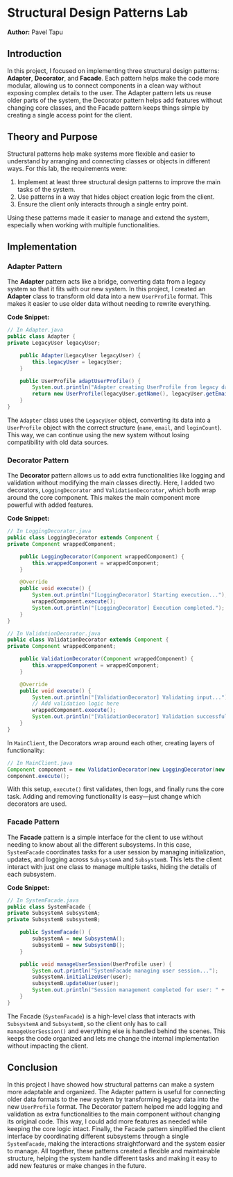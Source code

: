 # Structural Design Patterns Lab

**Author:** Pavel Tapu

## Introduction

In this project, I focused on implementing three structural design patterns: **Adapter**, **Decorator**, and **Facade**. Each pattern helps make the code more modular, allowing us to connect components in a clean way without exposing complex details to the user. The Adapter pattern lets us reuse older parts of the system, the Decorator pattern helps add features without changing core classes, and the Facade pattern keeps things simple by creating a single access point for the client.

## Theory and Purpose

Structural patterns help make systems more flexible and easier to understand by arranging and connecting classes or objects in different ways. For this lab, the requirements were:

1) Implement at least three structural design patterns to improve the main tasks of the system.
2) Use patterns in a way that hides object creation logic from the client.
3) Ensure the client only interacts through a single entry point.

Using these patterns made it easier to manage and extend the system, especially when working with multiple functionalities.

## Implementation

### Adapter Pattern

The **Adapter** pattern acts like a bridge, converting data from a legacy system so that it fits with our new system. In this project, I created an **Adapter** class to transform old data into a new `UserProfile` format. This makes it easier to use older data without needing to rewrite everything.

**Code Snippet:**
```java
// In Adapter.java
public class Adapter {
private LegacyUser legacyUser;

    public Adapter(LegacyUser legacyUser) {
        this.legacyUser = legacyUser;
    }

    public UserProfile adaptUserProfile() {
        System.out.println("Adapter creating UserProfile from legacy data...");
        return new UserProfile(legacyUser.getName(), legacyUser.getEmail(), legacyUser.getLoginCount());
    }
}
```
The `Adapter` class uses the `LegacyUser` object, converting its data into a `UserProfile` object with the correct structure (`name`, `email`, and `loginCount`). This way, we can continue using the new system without losing compatibility with old data sources.

### Decorator Pattern

The **Decorator** pattern allows us to add extra functionalities like logging and validation without modifying the main classes directly. Here, I added two decorators, `LoggingDecorator` and `ValidationDecorator`, which both wrap around the core component. This makes the main component more powerful with added features.

**Code Snippet:**
```java
// In LoggingDecorator.java
public class LoggingDecorator extends Component {
private Component wrappedComponent;

    public LoggingDecorator(Component wrappedComponent) {
        this.wrappedComponent = wrappedComponent;
    }

    @Override
    public void execute() {
        System.out.println("[LoggingDecorator] Starting execution...");
        wrappedComponent.execute();
        System.out.println("[LoggingDecorator] Execution completed.");
    }
}

// In ValidationDecorator.java
public class ValidationDecorator extends Component {
private Component wrappedComponent;

    public ValidationDecorator(Component wrappedComponent) {
        this.wrappedComponent = wrappedComponent;
    }

    @Override
    public void execute() {
        System.out.println("[ValidationDecorator] Validating input...");
        // Add validation logic here
        wrappedComponent.execute();
        System.out.println("[ValidationDecorator] Validation successful.");
    }
}
```

In `MainClient`, the Decorators wrap around each other, creating layers of functionality:

```java
// In MainClient.java
Component component = new ValidationDecorator(new LoggingDecorator(new ConcreteComponent(userProfile)));
component.execute();
```

With this setup, `execute()` first validates, then logs, and finally runs the core task. Adding and removing functionality is easy—just change which decorators are used.

### Facade Pattern

The **Facade** pattern is a simple interface for the client to use without needing to know about all the different subsystems. In this case, `SystemFacade` coordinates tasks for a user session by managing initialization, updates, and logging across `SubsystemA` and `SubsystemB`. This lets the client interact with just one class to manage multiple tasks, hiding the details of each subsystem.

**Code Snippet:**

```java
// In SystemFacade.java
public class SystemFacade {
private SubsystemA subsystemA;
private SubsystemB subsystemB;

    public SystemFacade() {
        subsystemA = new SubsystemA();
        subsystemB = new SubsystemB();
    }

    public void manageUserSession(UserProfile user) {
        System.out.println("SystemFacade managing user session...");
        subsystemA.initializeUser(user);
        subsystemB.updateUser(user);
        System.out.println("Session management completed for user: " + user);
    }
}
```
The Facade (`SystemFacade`) is a high-level class that interacts with `SubsystemA` and `SubsystemB`, so the client only has to call `manageUserSession()` and everything else is handled behind the scenes. This keeps the code organized and lets me change the internal implementation without impacting the client.

## Conclusion

In this project I have showed how structural patterns can make a system more adaptable and organized. The Adapter pattern is useful for connecting older data formats to the new system by transforming legacy data into the new `UserProfile` format. The Decorator pattern helped me add logging and validation as extra functionalities to the main component without changing its original code. This way, I could add more features as needed while keeping the core logic intact. Finally, the Facade pattern simplified the client interface by coordinating different subsystems through a single `SystemFacade`, making the interactions straightforward and the system easier to manage. All together, these patterns created a flexible and maintainable structure, helping the system handle different tasks and making it easy to add new features or make changes in the future.